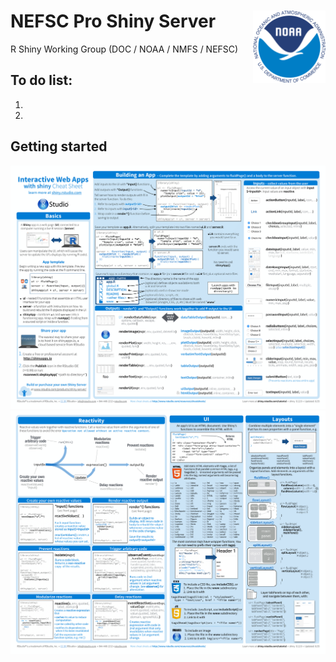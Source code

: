 # NEFSC Pro Shiny Server<img src="images/noaa.png" align="right" width="116" />
R Shiny Working Group (DOC / NOAA / NMFS / NEFSC)

## To do list:
1.
2.

## Getting started
![](images/shiny-cheatsheet-1.png)
![](images/shiny-cheatsheet-2.png)
